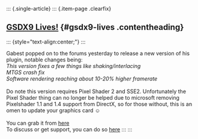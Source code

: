 ::: {.single-article}
::: {.item-page .clearfix}
## [GSDX9 Lives!](/137-gsdx9-lives.html) {#gsdx9-lives .contentheading}

::: {style="text-align:center;"}
:::

Gabest popped on to the forums yesterday to release a new version of his
plugin, notable changes being:\
*This version fixes a few things like shaking/interlacing\
MTGS crash fix\
Software rendering reaching about 10-20% higher framerate*\
\
Do note this version requires Pixel Shader 2 and SSE2. Unfortunately the
Pixel Shader thing can no longer be helped due to microsoft removing
Pixelshader 1.1 and 1.4 support from DirectX, so for those without, this
is an omen to update your graphics card
☺️\
\
You can grab it from [here](/download/viewcategory/38-plugins.html)\
To discuss or get support, you can do so
[here](http://forums.pcsx2.net/Thread-GSdx)
:::
:::
